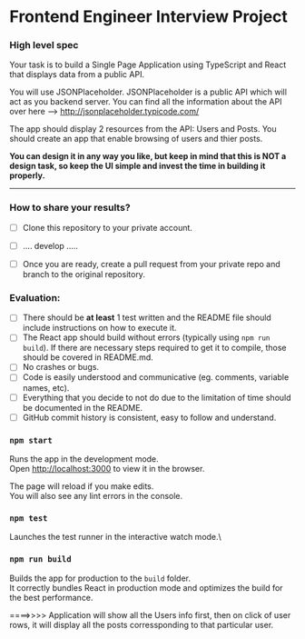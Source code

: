 # Frontend Engineer Interview Project

### **High level spec**

Your task is to build a Single Page Application using TypeScript and React that displays data from a public API.

You will use JSONPlaceholder. JSONPlaceholder is a public API which will act as you backend server. You can find all the information about the API over here --> http://jsonplaceholder.typicode.com/

The app should display 2 resources from the API: Users and Posts. 
You should create an app that enable browsing of users and thier posts. 

**You can design it in any way you like, but keep in mind that this is NOT a design task, so keep the UI simple and invest the time in building it properly.** 

-----

### **How to share your results?**
- [ ] Clone this repository to your private account.
- [ ] .... develop .....
- [ ] Once you are ready, create a pull request from your private repo and branch to the original repository.


### **Evaluation:**
- [ ] There should be **at least** 1 test written and the README file should include instructions on how to execute it.
- [ ] The React app should build without errors (typically using `npm run build`). If there are necessary steps required to get it to compile, those should be covered in README.md.
- [ ] No crashes or bugs.
- [ ] Code is easily understood and communicative (eg. comments, variable names, etc). 
- [ ] Everything that you decide to not do due to the limitation of time should be documented in the README.
- [ ] GitHub commit history is consistent, easy to follow and understand. 

### `npm start`

Runs the app in the development mode.\
Open [http://localhost:3000](http://localhost:3000) to view it in the browser.

The page will reload if you make edits.\
You will also see any lint errors in the console.

### `npm test`

Launches the test runner in the interactive watch mode.\

### `npm run build`

Builds the app for production to the `build` folder.\
It correctly bundles React in production mode and optimizes the build for the best performance.


====>>>>  Application will show all the Users info first, then on click of user rows, it will display all the posts corressponding to that particular user.

